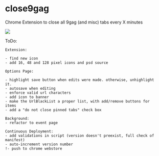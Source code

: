 # close9gag
Chrome Extension to close all 9gag (and misc) tabs  every X minutes

[<img src="https://developer.chrome.com/webstore/images/ChromeWebStore_BadgeWBorder_v2_206x58.png">](https://chrome.google.com/webstore/detail/close-all-the-9gag-1/pokjngnfjedcigaagjahbbkadofkdbpi)


ToDo:

	Extension:
	
	- find new icon
	- add 16, 48 and 128 pixel icons and psd source
	
	Options Page:
	
	- highlight save button when edits were made. otherwise, unhighlight it.
	- autosave when editing
	- enforce valid url characters
	- add icon to banner
	- make the UrlBlackList a proper list, with add/remove buttons for items
	- add a "do not close pinned tabs" check box
	
	Background:
	- refactor to event page
	
	Continuous Deployment:
	- add validations in script (version doesn't preexist, full check of manifest)
	- auto-increment version number
	!- push to chrome webstore